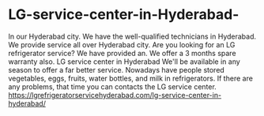 # LG-service-center-in-Hyderabad-
In our Hyderabad city. We have the well-qualified technicians in Hyderabad. We provide service all over Hyderabad city. Are you looking for an LG refrigerator service? We have provided an.  We offer a 3 months spare warranty also. LG service center in Hyderabad We'll be available in any season to offer a far better service.  Nowadays have people stored vegetables, eggs, fruits, water bottles, and milk in refrigerators. If there are any problems, that time you can contacts the LG service center. https://lgrefrigeratorservicehyderabad.com/lg-service-center-in-hyderabad/
